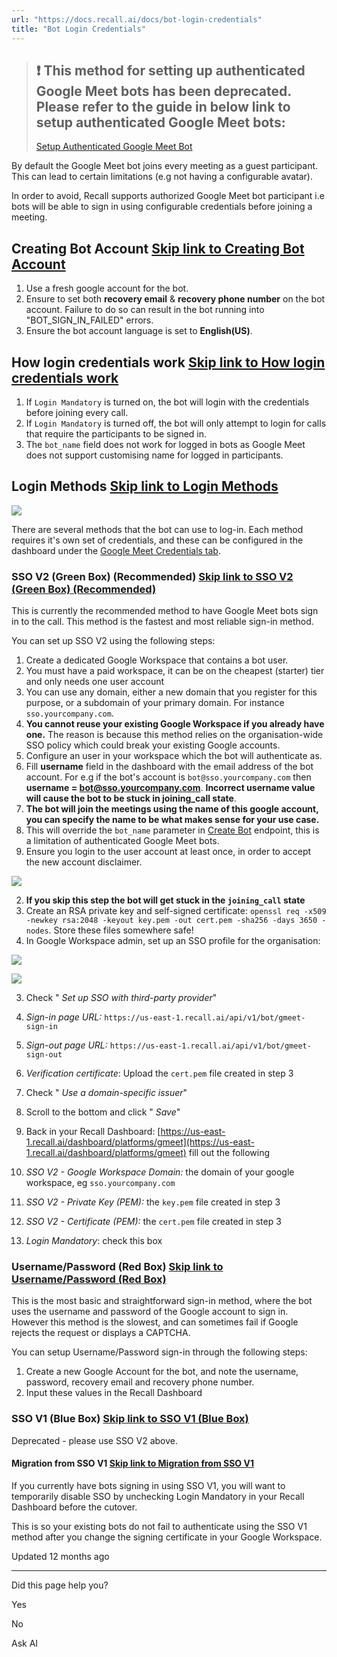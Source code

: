 ```yaml
---
url: "https://docs.recall.ai/docs/bot-login-credentials"
title: "Bot Login Credentials"
---
```


> ## ❗️  This method for setting up authenticated Google Meet bots has been deprecated. Please refer to the guide in below link to setup authenticated Google Meet bots:
>
> [Setup Authenticated Google Meet Bot](https://docs.recall.ai/docs/google-meet-login-getting-started)

By default the Google Meet bot joins every meeting as a guest participant. This can lead to certain limitations (e.g not having a configurable avatar).

In order to avoid, Recall supports authorized Google Meet bot participant i.e bots will be able to sign in using configurable credentials before joining a meeting.

## Creating Bot Account   [Skip link to Creating Bot Account](https://docs.recall.ai/docs/bot-login-credentials\#creating-bot-account)

1. Use a fresh google account for the bot.
2. Ensure to set both **recovery email** & **recovery phone number** on the bot account. Failure to do so can result in the bot running into "BOT\_SIGN\_IN\_FAILED" errors.
3. Ensure the bot account language is set to **English(US)**.

## How login credentials work   [Skip link to How login credentials work](https://docs.recall.ai/docs/bot-login-credentials\#how-login-credentials-work)

1. If `Login Mandatory` is turned on, the bot will login with the credentials before joining every call.
2. If `Login Mandatory` is turned off, the bot will only attempt to login for calls that require the participants to be signed in.
3. The `bot_name` field does not work for logged in bots as Google Meet does not support customising name for logged in participants.

## Login Methods   [Skip link to Login Methods](https://docs.recall.ai/docs/bot-login-credentials\#login-methods)

![](https://files.readme.io/a07ae06-image.png)

There are several methods that the bot can use to log-in. Each method requires it's own set of credentials, and these can be configured in the dashboard under the [Google Meet Credentials tab](https://api.recall.ai/dashboard/platforms/gmeet).

### SSO V2 (Green Box) (Recommended)   [Skip link to SSO V2 (Green Box) (Recommended)](https://docs.recall.ai/docs/bot-login-credentials\#sso-v2-green-box-recommended)

This is currently the recommended method to have Google Meet bots sign in to the call. This method is the fastest and most reliable sign-in method.

You can set up SSO V2 using the following steps:

1. Create a dedicated Google Workspace that contains a bot user.
1. You must have a paid workspace, it can be on the cheapest (starter) tier and only needs one user account
2. You can use any domain, either a new domain that you register for this purpose, or a subdomain of your primary domain. For instance `sso.yourcompany.com`.
3. **You cannot reuse your existing Google Workspace if you already have one.** The reason is because this method relies on the organisation-wide SSO policy which could break your existing Google accounts.
2. Configure an user in your workspace which the bot will authenticate as.
1. Fill **username** field in the dashboard with the email address of the bot account. For e.g if the bot's account is `bot@sso.yourcompany.com` then **username = [bot@sso.yourcompany.com](mailto:bot@sso.yourcompany.com)**. **Incorrect username value will cause the bot to be stuck in joining\_call state**.
2. **The bot will join the meetings using the name of this google account, you can specify the name to be what makes sense for your use case.**
3. This will override the `bot_name` parameter in [Create Bot](https://docs.recall.ai/reference/bot_create) endpoint, this is a limitation of authenticated Google Meet bots.
3. Ensure you login to the user account at least once, in order to accept the new account disclaimer.


![](https://files.readme.io/4f82faa-image_3.png)

2. **If you skip this step the bot will get stuck in the `joining_call` state**
3. Create an RSA private key and self-signed certificate: `openssl req -x509 -newkey rsa:2048 -keyout key.pem -out cert.pem -sha256 -days 3650 -nodes`. Store these files somewhere safe!
4. In Google Workspace admin, set up an SSO profile for the organisation:


![](https://files.readme.io/b561cfa-Screenshot_2023-07-13_at_2.21.29_pm.png)

![](https://files.readme.io/2952082-Screenshot_2023-07-13_at_2.28.35_pm.png)

3. Check " _Set up SSO with third-party provider_"

1. _Sign-in page URL:_ `https://us-east-1.recall.ai/api/v1/bot/gmeet-sign-in`
2. _Sign-out page URL:_ `https://us-east-1.recall.ai/api/v1/bot/gmeet-sign-out`
3. _Verification certificate_: Upload the `cert.pem` file created in step 3
4. Check " _Use a domain-specific issuer_"
5. Scroll to the bottom and click " _Save_"
4. Back in your Recall Dashboard: [https://us-east-1.recall.ai/dashboard/platforms/gmeet](https://us-east-1.recall.ai/dashboard/platforms/gmeet) fill out the following

1. _SSO V2 - Google Workspace Domain:_ the domain of your google workspace, eg `sso.yourcompany.com`
2. _SSO V2 - Private Key (PEM):_ the `key.pem` file created in step 3
3. _SSO V2 - Certificate (PEM):_ the `cert.pem` file created in step 3
4. _Login Mandatory_: check this box

### Username/Password (Red Box)   [Skip link to Username/Password (Red Box)](https://docs.recall.ai/docs/bot-login-credentials\#usernamepassword-red-box)

This is the most basic and straightforward sign-in method, where the bot uses the username and password of the Google account to sign in. However this method is the slowest, and can sometimes fail if Google rejects the request or displays a CAPTCHA.

You can setup Username/Password sign-in through the following steps:

1. Create a new Google Account for the bot, and note the username, password, recovery email and recovery phone number.
2. Input these values in the Recall Dashboard

### SSO V1 (Blue Box)   [Skip link to SSO V1 (Blue Box)](https://docs.recall.ai/docs/bot-login-credentials\#sso-v1-blue-box)

Deprecated - please use SSO V2 above.

#### Migration from SSO V1   [Skip link to Migration from SSO V1](https://docs.recall.ai/docs/bot-login-credentials\#migration-from-sso-v1)

If you currently have bots signing in using SSO V1, you will want to temporarily disable SSO by unchecking Login Mandatory in your Recall Dashboard before the cutover.

This is so your existing bots do not fail to authenticate using the SSO V1 method after you change the signing certificate in your Google Workspace.

Updated 12 months ago

* * *

Did this page help you?

Yes

No

Ask AI